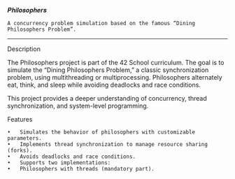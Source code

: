 𝑷𝒉𝒊𝒍𝒐𝒔𝒐𝒑𝒉𝒆𝒓𝒔

	A concurrency problem simulation based on the famous “Dining Philosophers Problem”.

_______________________________________________________________________________________

Description

The Philosophers project is part of the 42 School curriculum. The goal is to simulate the “Dining Philosophers Problem,” a classic synchronization problem, using multithreading or multiprocessing. Philosophers alternately eat, think, and sleep while avoiding deadlocks and race conditions.

This project provides a deeper understanding of concurrency, thread synchronization, and system-level programming.

Features

	•	Simulates the behavior of philosophers with customizable parameters.
	•	Implements thread synchronization to manage resource sharing (forks).
	•	Avoids deadlocks and race conditions.
	•	Supports two implementations:
	•	Philosophers with threads (mandatory part).
